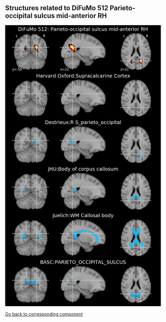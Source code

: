 


## Structures related to DiFuMo 512 Parieto-occipital sulcus mid-anterior RH

![326](326.jpg "Structures related to DiFuMo 512 Parieto-occipital sulcus mid-anterior RH")

[Go back to corresponding component](https://parietal-inria.github.io/DiFuMo/512/html/326.html)